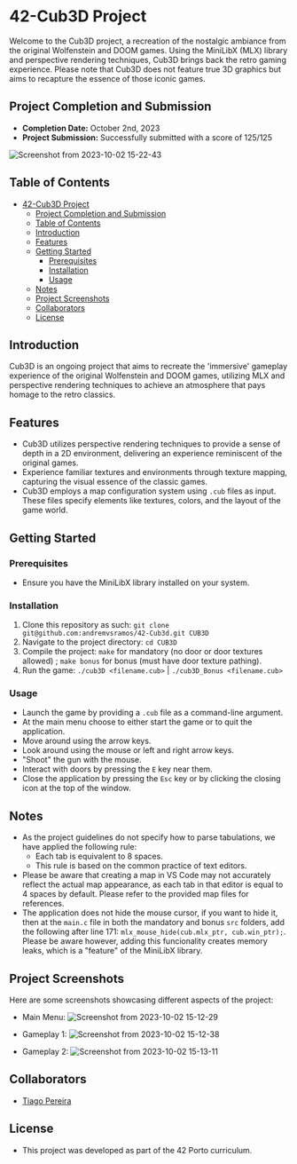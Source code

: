 # 42-Cub3D Project

Welcome to the Cub3D project, a recreation of the nostalgic ambiance from the original Wolfenstein and DOOM games. Using the MiniLibX (MLX) library and perspective rendering techniques, Cub3D brings back the retro gaming experience. Please note that Cub3D does not feature true 3D graphics but aims to recapture the essence of those iconic games.

## Project Completion and Submission

- **Completion Date:** October 2nd, 2023
- **Project Submission:** Successfully submitted with a score of 125/125

![Screenshot from 2023-10-02 15-22-43](https://github.com/andremvsramos/42-Cub3d/assets/115324164/11e7b98c-71af-477e-bc50-5d9c422f5775)


## Table of Contents

- [42-Cub3D Project](#42-cub3d-project)
  - [Project Completion and Submission](#project-completion-and-submission)
  - [Table of Contents](#table-of-contents)
  - [Introduction](#introduction)
  - [Features](#features)
  - [Getting Started](#getting-started)
    - [Prerequisites](#prerequisites)
    - [Installation](#installation)
    - [Usage](#usage)
  - [Notes](#notes)
  - [Project Screenshots](#project-screenshots)
  - [Collaborators](#collaborators)
  - [License](#license)

## Introduction

Cub3D is an ongoing project that aims to recreate the 'immersive' gameplay experience of the original Wolfenstein and DOOM games, utilizing MLX and perspective rendering techniques to achieve an atmosphere that pays homage to the retro classics.

## Features

 - Cub3D utilizes perspective rendering techniques to provide a sense of depth in a 2D environment, delivering an experience reminiscent of the original games.
 - Experience familiar textures and environments through texture mapping, capturing the visual essence of the classic games.
 - Cub3D employs a map configuration system using `.cub` files as input. These files specify elements like textures, colors, and the layout of the game world.

## Getting Started

### Prerequisites

- Ensure you have the MiniLibX library installed on your system.

### Installation

1. Clone this repository as such: `git clone git@github.com:andremvsramos/42-Cub3d.git CUB3D`
2. Navigate to the project directory: `cd CUB3D`
3. Compile the project: `make` for mandatory (no door or door textures allowed) ; `make bonus` for bonus (must have       door texture pathing).
4. Run the game: `./cub3D <filename.cub>` | `./cub3D_Bonus <filename.cub>`

### Usage

- Launch the game by providing a `.cub` file as a command-line argument.
- At the main menu choose to either start the game or to quit the application.
- Move around using the arrow keys.
- Look around using the mouse or left and right arrow keys.
- "Shoot" the gun with the mouse.
- Interact with doors by pressing the `E` key near them.
- Close the application by pressing the `Esc` key or by clicking the closing icon at the top of the window.

## Notes

- As the project guidelines do not specify how to parse tabulations, we have applied the following rule:
  - Each tab is equivalent to 8 spaces.
  - This rule is based on the common practice of text editors.
- Please be aware that creating a map in VS Code may not accurately reflect the actual map appearance, as each tab in that editor is equal to 4 spaces by default. Please refer to the provided map files for references.
- The application does not hide the mouse cursor, if you want to hide it, then at the `main.c` file in both the mandatory and bonus `src` folders, add the following after line 171: `mlx_mouse_hide(cub.mlx_ptr, cub.win_ptr);`. Please be aware however, adding this funcionality creates memory leaks, which is a "feature" of the MiniLibX library.

## Project Screenshots

Here are some screenshots showcasing different aspects of the project:

- Main Menu: ![Screenshot from 2023-10-02 15-12-29](https://github.com/andremvsramos/42-Cub3d/assets/115324164/110f4f93-bdf9-4f22-bea7-4df5a329f0f2)


- Gameplay 1: ![Screenshot from 2023-10-02 15-12-38](https://github.com/andremvsramos/42-Cub3d/assets/115324164/bb1837b4-1417-4576-a076-e5332f9cf74f)

- Gameplay 2: ![Screenshot from 2023-10-02 15-13-11](https://github.com/andremvsramos/42-Cub3d/assets/115324164/363ee4be-53ae-41fa-875b-6bb1129db647)


## Collaborators

- [Tiago Pereira](https://github.com/t-pereira06)

## License

- This project was developed as part of the 42 Porto curriculum.

